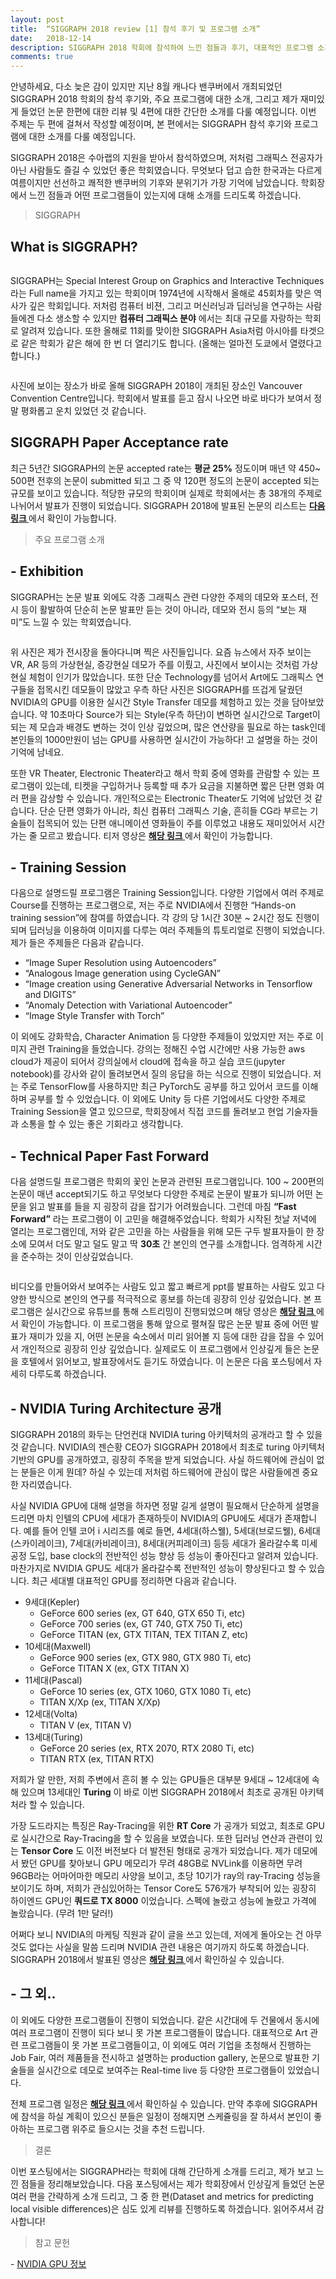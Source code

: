```yaml
---
layout: post
title:  “SIGGRAPH 2018 review [1] 참석 후기 및 프로그램 소개”
date:   2018-12-14
description: SIGGRAPH 2018 학회에 참석하여 느낀 점들과 후기, 대표적인 프로그램 소개 등을 정리하였습니다.
comments: true
---
```


안녕하세요, 다소 늦은 감이 있지만 지난 8월 캐나다 밴쿠버에서 개최되었던 SIGGRAPH 2018 학회의 참석 후기와, 주요 프로그램에 대한 소개, 그리고 제가 재미있게 들었던 논문 한편에 대한 리뷰 및 4편에 대한 간단한 소개를 다룰 예정입니다. 
이번 주제는 두 편에 걸쳐서 작성할 예정이며, 본 편에서는 SIGGRAPH 참석 후기와 프로그램에 대한 소개를 다룰 예정입니다. 

SIGGRAPH 2018은 수아랩의 지원을 받아서 참석하였으며, 저처럼 그래픽스 전공자가 아닌 사람들도 즐길 수 있었던 좋은 학회였습니다. 
무엇보다 덥고 습한 한국과는 다르게 여름이지만 선선하고 쾌적한 밴쿠버의 기후와 분위기가 가장 기억에 남았습니다. 
학회장에서 느낀 점들과 어떤 프로그램들이 있는지에 대해 소개를 드리도록 하겠습니다.

<blockquote> SIGGRAPH </blockquote>

## What is SIGGRAPH?

<figure>
	<img src="{{ '/assets/img/siggraph_2018/fig1.PNG' | prepend: site.baseurl }}" alt=""> 
</figure> 

SIGGRAPH는 Special Interest Group on Graphics and Interactive Techniques 라는 Full name을 가지고 있는 학회이며 1974년에 시작해서 올해로 45회차를 맞은 역사가 깊은 학회입니다. 
저처럼 컴퓨터 비젼, 그리고 머신러닝과 딥러닝을 연구하는 사람들에겐 다소 생소할 수 있지만 **컴퓨터 그래픽스 분야** 에서는 최대 규모를 자랑하는 학회로 알려져 있습니다. 
또한 올해로 11회를 맞이한 SIGGRAPH Asia처럼 아시아를 타겟으로 같은 학회가 같은 해에 한 번 더 열리기도 합니다. (올해는 얼마전 도쿄에서 열렸다고 합니다.) 

<figure>
	<img src="{{ '/assets/img/siggraph_2018/fig2.png' | prepend: site.baseurl }}" alt=""> 
</figure> 

사진에 보이는 장소가 바로 올해 SIGGRAPH 2018이 개최된 장소인 Vancouver Convention Centre입니다. 
학회에서 발표를 듣고 잠시 나오면 바로 바다가 보여서 정말 평화롭고 운치 있었던 것 같습니다. 

## SIGGRAPH Paper Acceptance rate 
최근 5년간 SIGGRAPH의 논문 accepted rate는 **평균 25%** 정도이며 매년 약 450~ 500편 전후의 논문이 submitted 되고 그 중 약 120편 정도의 논문이 accepted 되는 규모를 보이고 있습니다. 
적당한 규모의 학회이며 실제로 학회에서는 총 38개의 주제로 나뉘어서 발표가 진행이 되었습니다. 
SIGGRAPH 2018에 발표된 논문의 리스트는 
<a href="https://s2018.siggraph.org/conference/conference-overview/technical-papers/" target="_blank"><b> 다음 링크 </b></a>
에서 확인이 가능합니다. 


<blockquote> 주요 프로그램 소개 </blockquote>  

## - Exhibition
SIGGRAPH는 논문 발표 외에도 각종 그래픽스 관련 다양한 주제의 데모와 포스터, 전시 등이 활발하여 단순히 논문 발표만 듣는 것이 아니라, 데모와 전시 등의 “보는 재미”도 느낄 수 있는 학회였습니다. 

<figure>
	<img src="{{ '/assets/img/siggraph_2018/fig3.PNG' | prepend: site.baseurl }}" alt=""> 
</figure> 

위 사진은 제가 전시장을 돌아다니며 찍은 사진들입니다. 
요즘 뉴스에서 자주 보이는 VR, AR 등의 가상현실, 증강현실 데모가 주를 이뤘고, 사진에서 보이시는 것처럼 가상현실 체험이 인기가 많았습니다. 
또한 단순 Technology를 넘어서 Art에도 그래픽스 연구들을 접목시킨 데모들이 많았고 우측 하단 사진은 SIGGRAPH를 뜨겁게 달궜던 NVIDIA의 GPU를 이용한 실시간 Style Transfer 데모를 체험하고 있는 것을 담아보았습니다. 
약 10초마다 Source가 되는 Style(우측 하단)이 변하면 실시간으로 Target이 되는 제 모습과 배경도 변하는 것이 인상 깊었으며, 많은 연산량을 필요로 하는 task인데 본인들의 1000만원이 넘는 GPU를 사용하면 실시간이 가능하다! 고 설명을 하는 것이 기억에 남네요. 

또한 VR Theater, Electronic Theater라고 해서 학회 중에 영화를 관람할 수 있는 프로그램이 있는데, 티켓을 구입하거나 등록할 때 추가 요금을 지불하면 짧은 단편 영화 여러 편을 감상할 수 있습니다. 
개인적으로는 Electronic Theater도 기억에 남았던 것 같습니다. 
단순 단편 영화가 아니라, 최신 컴퓨터 그래픽스 기술, 흔히들 CG라 부르는 기술들이 접목되어 있는 단편 애니메이션 영화들이 주를 이루었고 내용도 재미있어서 시간 가는 줄 모르고 봤습니다. 
티저 영상은 
<a href="https://www.youtube.com/watch?v=Kq1sOZChpwI" target="_blank"><b> 해당 링크 </b></a>
에서 확인이 가능합니다. 

## - Training Session
다음으로 설명드릴 프로그램은 Training Session입니다. 
다양한 기업에서 여러 주제로 Course를 진행하는 프로그램으로, 저는 주로 NVIDIA에서 진행한 “Hands-on training session”에 참여를 하였습니다. 
각 강의 당 1시간 30분 ~ 2시간 정도 진행이 되며 딥러닝을 이용하여 이미지를 다루는 여러 주제들의 튜토리얼로 진행이 되었습니다. 
제가 들은 주제들은 다음과 같습니다.

-	“Image Super Resolution using Autoencoders”
-	“Analogous Image generation using CycleGAN”
-	“Image creation using Generative Adversarial Networks in Tensorflow and DIGITS”
-	“Anomaly Detection with Variational Autoencoder”
-	“Image Style Transfer with Torch”

이 외에도 강화학습, Character Animation 등 다양한 주제들이 있었지만 저는 주로 이미지 관련 Training을 들었습니다. 
강의는 정해진 수업 시간에만 사용 가능한 aws cloud가 제공이 되어서 강의실에서 cloud에 접속을 하고 실습 코드(jupyter notebook)를 강사와 같이 돌려보면서 질의 응답을 하는 식으로 진행이 되었습니다. 
저는 주로 TensorFlow를 사용하지만 최근 PyTorch도 공부를 하고 있어서 코드를 이해하며 공부를 할 수 있었습니다. 
이 외에도 Unity 등 다른 기업에서도 다양한 주제로 Training Session을 열고 있으므로, 학회장에서 직접 코드를 돌려보고 현업 기술자들과 소통을 할 수 있는 좋은 기회라고 생각합니다.

## - Technical Paper Fast Forward
다음 설명드릴 프로그램은 학회의 꽃인 논문과 관련된 프로그램입니다. 
100 ~ 200편의 논문이 매년 accept되기도 하고 무엇보다 다양한 주제로 논문이 발표가 되니까 어떤 논문을 읽고 발표를 들을 지 굉장히 감을 잡기가 어려웠습니다. 
그런데 마침 **“Fast Forward”** 라는 프로그램이 이 고민을 해결해주었습니다. 
학회가 시작된 첫날 저녁에 열리는 프로그램인데, 저와 같은 고민을 하는 사람들을 위해 모든 구두 발표자들이 한 장소에 모여서 더도 말고 덜도 말고 딱 **30초** 간 본인의 연구를 소개합니다. 
엄격하게 시간을 준수하는 것이 인상깊었습니다. 

<figure>
	<img src="{{ '/assets/img/siggraph_2018/fig4.PNG' | prepend: site.baseurl }}" alt=""> 
</figure> 

비디오를 만들어와서 보여주는 사람도 있고 짧고 빠르게 ppt를 발표하는 사람도 있고 다양한 방식으로 본인의 연구를 적극적으로 홍보를 하는데 굉장히 인상 깊었습니다. 
본 프로그램은 실시간으로 유튜브를 통해 스트리밍이 진행되었으며 해당 영상은 
<a href="https://www.youtube.com/watch?v=CV_14aUBxsI" target="_blank"><b> 해당 링크 </b></a>
에서 확인이 가능합니다. 
이 프로그램을 통해 앞으로 펼쳐질 많은 논문 발표 중에 어떤 발표가 재미가 있을 지, 어떤 논문을 숙소에서 미리 읽어볼 지 등에 대한 감을 잡을 수 있어서 개인적으로 굉장히 인상 깊었습니다. 
실제로도 이 프로그램에서 인상깊게 들은 논문을 호텔에서 읽어보고, 발표장에서도 듣기도 하였습니다. 
이 논문은 다음 포스팅에서 자세히 다루도록 하겠습니다.

## - NVIDIA Turing Architecture 공개
SIGGRAPH 2018의 화두는 단언컨대 NVIDIA turing 아키텍처의 공개라고 할 수 있을 것 같습니다. 
NVIDIA의 젠슨황 CEO가 SIGGRAPH 2018에서 최초로 turing 아키텍처 기반의 GPU를 공개하였고, 굉장히 주목을 받게 되었습니다. 
사실 하드웨어에 관심이 없는 분들은 이게 뭔데? 하실 수 있는데 저처럼 하드웨어에 관심이 많은 사람들에겐 중요한 자리였습니다. 

사실 NVIDIA GPU에 대해 설명을 하자면 정말 길게 설명이 필요해서 단순하게 설명을 드리면 마치 인텔의 CPU에 세대가 존재하듯이 NVIDIA의 GPU에도 세대가 존재합니다. 
예를 들어 인텔 코어 i 시리즈를 예로 들면, 4세대(하스웰), 5세대(브로드웰), 6세대(스카이레이크), 7세대(카비레이크), 8세대(커피레이크) 등등 세대가 올라갈수록 미세 공정 도입, base clock의 전반적인 성능 향상 등 성능이 좋아진다고 알려져 있습니다. 
마찬가지로 NVIDIA GPU도 세대가 올라갈수록 전반적인 성능이 향상된다고 할 수 있습니다. 
최근 세대별 대표적인 GPU를 정리하면 다음과 같습니다.

-	9세대(Kepler)
     - GeForce 600 series (ex, GT 640, GTX 650 Ti, etc)
     - GeForce 700 series (ex, GT 740, GTX 750 Ti, etc)
     - GeForce TITAN (ex, GTX TITAN, TEX TITAN Z, etc)
-	10세대(Maxwell)
     - GeForce 900 series (ex, GTX 980, GTX 980 Ti, etc)
     - GeForce TITAN X (ex, GTX TITAN X)
-	11세대(Pascal)
     - GeForce 10 series (ex, GTX 1060, GTX 1080 Ti, etc)
     - TITAN X/Xp (ex, TITAN X/Xp)
-	12세대(Volta)
     - TITAN V (ex, TITAN V)
-	13세대(Turing)
     - GeForce 20 series (ex, RTX 2070, RTX 2080 Ti, etc)
     - TITAN RTX (ex, TITAN RTX)

저희가 알 만한, 저희 주변에서 흔히 볼 수 있는 GPU들은 대부분 9세대 ~ 12세대에 속해 있으며 13세대인 **Turing** 이 바로 이번 SIGGRAPH 2018에서 최초로 공개된 아키텍처라 할 수 있습니다. 

가장 도드라지는 특징은 Ray-Tracing을 위한 **RT Core** 가 공개가 되었고, 최초로 GPU로 실시간으로 Ray-Tracing을 할 수 있음을 보였습니다. 
또한 딥러닝 연산과 관련이 있는 **Tensor Core** 도 이전 버전보다 더 발전된 형태로 공개가 되었습니다. 
제가 데모에서 봤던 GPU를 찾아보니 GPU 메모리가 무려 48GB로 NVLink를 이용하면 무려 96GB라는 어마어마한 메모리 사양을 보이고, 초당 10기가 ray의 ray-Tracing 성능을 보이기도 하며, 저희가 관심있어하는 Tensor Core도 576개가 부착되어 있는 굉장히 하이엔드 GPU인 **쿼드로 TX 8000** 이었습니다. 
스펙에 놀랐고 성능에 놀랐고 가격에 놀랐습니다. (무려 1만 달러!) 

어쩌다 보니 NVIDIA의 마케팅 직원과 같이 글을 쓰고 있는데, 저에게 돌아오는 건 아무것도 없다는 사실을 말씀 드리며 NVIDIA 관련 내용은 여기까지 하도록 하겠습니다. 
SIGGRAPH 2018에서 발표된 영상은 
<a href="https://www.youtube.com/watch?v=jY28N0kv7Pk" target="_blank"><b> 해당 링크 </b></a>
에서 확인하실 수 있습니다.

## - 그 외..
이 외에도 다양한 프로그램들이 진행이 되었습니다. 
같은 시간대에 두 건물에서 동시에 여러 프로그램이 진행이 되다 보니 못 가본 프로그램들이 많습니다. 
대표적으로 Art 관련 프로그램들이 못 가본 프로그램들이고, 이 외에도 여러 기업을 초청해서 진행하는 Job Fair, 여러 제품들을 전시하고 설명하는 production gallery, 논문으로 발표한 기술들을 실시간으로 데모로 보여주는 Real-time live 등 다양한 프로그램들이 있었습니다. 

전체 프로그램 일정은 
<a href="https://s2018.siggraph.org/wp-content/uploads/2018/06/s2018_advance_program.pdf" target="_blank"><b> 해당 링크 </b></a>
에서 확인하실 수 있습니다. 
만약 추후에 SIGGRAPH에 참석을 하실 계획이 있으신 분들은 일정이 정해지면 스케쥴링을 잘 하셔서 본인이 좋아하는 프로그램 위주로 들으시는 것을 추천 드립니다. 

<blockquote> 결론 </blockquote>
이번 포스팅에서는 SIGGRAPH라는 학회에 대해 간단하게 소개를 드리고, 제가 보고 느낀 점들을 정리해보았습니다. 
다음 포스팅에서는 제가 학회장에서 인상깊게 들었던 논문 여러 편을 간략하게 소개 드리고, 그 중 한 편(Dataset and metrics for predicting local visible differences)은 심도 있게 리뷰를 진행하도록 하겠습니다. 
읽어주셔서 감사합니다!

<blockquote> 참고 문헌 </blockquote>  
- <a href="https://www.nvidia.co.kr/page/products.html" target="_blank"> NVIDIA GPU 정보 </a>
